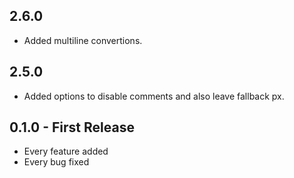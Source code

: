## 2.6.0
* Added multiline convertions.

## 2.5.0
* Added options to disable comments and also leave fallback px.

## 0.1.0 - First Release
* Every feature added
* Every bug fixed
